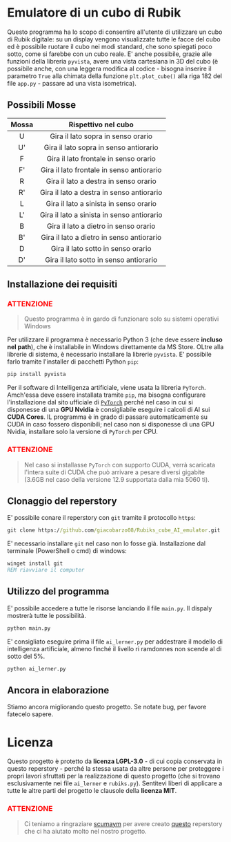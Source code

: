 # Emulatore di un cubo di Rubik

Questo programma ha lo scopo di consentire all'utente di utilizzare un cubo di Rubik digitale: su un display vengono visualizzate tutte le facce del cubo ed è possibile ruotare il cubo nei modi standard, che sono spiegati poco sotto, come si farebbe con un cubo reale.
E' anche possibile, grazie alle funzioni della libreria `pyvista`, avere una vista cartesiana in 3D del cubo (è possibile anche, con una leggera modifica al codice - bisogna inserire il parametro `True` alla chimata della funzione `plt.plot_cube()` alla riga 182 del file `app.py` - passare ad una vista isometrica).

## Possibili Mosse
|Mossa |Rispettivo nel cubo |
|:----------: |:----------: |
|U |Gira il lato sopra in senso orario|
|U'|Gira il lato sopra in senso antiorario|
|F|Gira il lato frontale in senso orario|
|F'|Gira il lato frontale in senso antiorario|
|R|Gira il lato a destra in senso orario|
|R'|Gira il lato a destra in senso antiorario|
|L|Gira il lato a sinista in senso orario|
|L'|Gira il lato a sinista in senso antiorario|
|B|Gira il lato a dietro in senso orario|
|B'|Gira il lato a dietro in senso antiorario|
|D|Gira il lato sotto in senso orario|
|D'|Gira il lato sotto in senso antiorario|

## Installazione dei requisiti

### <font color="red" > ATTENZIONE </font>
> Questo programma è in gardo di funzionare solo su sistemi operativi Windows

Per utilizzare il programma è necessario Python 3 (che deve essere **incluso nel path**), che è installabile in Windows direttamente da MS Store.
OLtre alla librerie di sistema, è necessario installare la librerie `pyvista`. E' possibile farlo tramite l'installer di pacchetti Python `pip`:
```bash
pip install pyvista
```
Per il software di Intelligenza artificiale, viene usata la libreria `PyTorch`. Amch'essa deve essere installata tramite `pip`, ma bisogna configurare l'installazione dal sito ufficiale di [`PyTorch`](https://pytorch.org/get-started/locally/) perché nel caso in cui si disponesse di una **GPU Nvidia** è consigliabile eseguire i calcoli di AI sui **CUDA Cores**. IL programma è in grado di passare automaticamente su CUDA in caso fossero disponibili; nel caso non si disponesse di una GPU Nvidia, installare solo la versione di `PyTorch` per CPU.

### <font color="red" > ATTENZIONE </font>
> Nel caso si installasse `PyTorch` con supporto CUDA, verrà scaricata l'intera suite di CUDA che può arrivare a pesare diversi gigabite (3.6GB nel caso della versione 12.9 supportata dalla mia 5060 ti).

## Clonaggio del reperstory
E' possibile conare il reperstory con `git` tramite il protocollo `https`:
```cmd
git clone https://github.com/giacobarzo08/Rubiks_cube_AI_emulator.git
```
E' necessario installare `git` nel caso non lo fosse già.
Installazione dal terminale (PowerShell o cmd) di windows:
```cmd
winget install git
REM riavviare il computer
```

## Utilizzo del programma
E' possibile accedere a tutte le risorse lanciando il file `main.py`. Il dispaly mostrerà tutte le possibilità.

```cmd
python main.py
```

E' consigliato eseguire prima il file `ai_lerner.py` per addestrare il modello di intelligenza artificiale, almeno finché il livello ri ramdonnes non scende al di sotto del 5%.
```cmd
python ai_lerner.py
```

## Ancora in elaborazione
Stiamo ancora migliorando questo progetto. Se notate bug, per favore fatecelo sapere.

# Licenza
Questo progetto è protetto da **licenza LGPL-3.0** - di cui copia conservata in questo reperstory - perché la stessa usata da altre persone per proteggere i propri lavori sfruttati per la realizzazione di questo progetto (che si trovano esclusivamente nei file `ai_lerner` e `rubiks.py`). Sentitevi liberi di applicare a tutte le altre parti del progetto le clausole della **licenza MIT**.

### <font color="red" > ATTENZIONE </font>
> Ci teniamo a ringraziare [scumaym](https://github.com/shumaym) per avere creato [questo](https://github.com/shumaym/Rubiks_Cube_AI) reperstory che ci ha aiutato molto nel nostro progetto.
